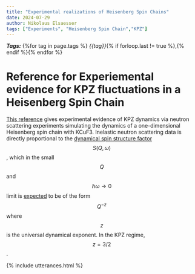 ```yaml
---
title: "Experimental realizations of Heisenberg Spin Chains"
date: 2024-07-29
author: Nikolaus Elsaesser
tags: ["Experiments", "Heisenberg Spin Chain","KPZ"]
---
```


***Tags:*** {%for tag in page.tags %} *{{tag}}*{% if forloop.last != true %},{% endif %}{% endfor %}

# Reference for Experiemental evidence for KPZ fluctuations in a Heisenberg Spin Chain

[This reference](https://www.nature.com/articles/s41567-021-01191-6) gives experimental evidence of KPZ
dynamics via neutron scattering experiments simulating the dynamics of a one-dimensional Heisenberg spin
chain with KCuF3. Inelastic neutron scattering data is directly proportional to the [dynamical spin
structure factor](URSA23/_posts/2024-07-02-diss.md) $$S(Q,\omega)$$, which in the small $$Q$$ and $$\hbar \omega \to 0$$ limit is [expected](https://link.springer.com/article/10.1023/B:JOSS.0000019810.21828.fc)
to be of the form $$Q^{-z}$$ where $$z$$ is the universal dynamical exponent. In the KPZ regime, 
$$z = 3/2$$. 



{% include utterances.html %}
